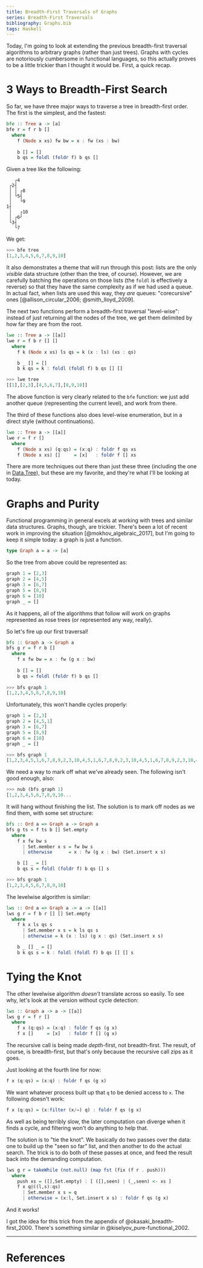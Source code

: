 ```yaml
---
title: Breadth-First Traversals of Graphs
series: Breadth-First Traversals
bibliography: Graphs.bib
tags: Haskell
---
```


Today, I'm going to look at extending the previous breadth-first traversal
algorithms to arbitrary graphs (rather than just trees). Graphs with cycles are
notoriously cumbersome in functional languages, so this actually proves to be a
little trickier than I thought it would be. First, a quick recap.

# 3 Ways to Breadth-First Search

So far, we have three major ways to traverse a tree in breadth-first order. The
first is the simplest, and the fastest:

```haskell
bfe :: Tree a -> [a]
bfe r = f r b []
  where
    f (Node x xs) fw bw = x : fw (xs : bw)
  
    b [] = []
    b qs = foldl (foldr f) b qs []
```

Given a tree like the following:

```
   ┌4
 ┌2┤
 │ │ ┌8
 │ └5┤
 │   └9
1┤
 │   ┌10
 │ ┌6┘
 └3┤
   └7
```

We get:

```haskell
>>> bfe tree
[1,2,3,4,5,6,7,8,9,10]
```


It also demonstrates a theme that will run through this post: lists are the only
*visible* data structure (other than the tree, of course). However, we are
carefully batching the operations on those lists (the `foldl` is effectively a
reverse) so that they have the same complexity as if we had used a queue. In
actual fact, when lists are used this way, they *are* queues: "corecursive"
ones [@allison_circular_2006; @smith_lloyd_2009].

The next two functions perform a breadth-first traversal "level-wise": instead
of just returning all the nodes of the tree, we get them delimited by how far
they are from the root.

```haskell
lwe :: Tree a -> [[a]]
lwe r = f b r [] []
  where
    f k (Node x xs) ls qs = k (x : ls) (xs : qs)

    b _ [] = []
    b k qs = k : foldl (foldl f) b qs [] []

>>> lwe tree
[[1],[2,3],[4,5,6,7],[8,9,10]]
```

The above function is very clearly related to the `bfe` function: we just add
another queue (representing the current level), and work from there.

The third of these functions also does level-wise enumeration, but in a direct
style (without continuations).

```haskell
lwe :: Tree a -> [[a]]
lwe r = f r []
  where
    f (Node x xs) (q:qs) = (x:q) : foldr f qs xs
    f (Node x xs) []     = [x]   : foldr f [] xs
```

There are more techniques out there than just these three (including the one in
[Data.Tree](http://hackage.haskell.org/package/containers-0.6.0.1/docs/Data-Tree.html#v:levels)),
but these are my favorite, and they're what I'll be looking at today.

# Graphs and Purity

Functional programming in general excels at working with trees and similar data
structures. Graphs, though, are trickier. There's been a lot of recent work in
improving the situation [@mokhov_algebraic_2017], but I'm going to keep it
simple today: a graph is just a function.

```haskell
type Graph a = a -> [a]
```

So the tree from above could be represented as:

```haskell
graph 1 = [2,3]
graph 2 = [4,5]
graph 3 = [6,7]
graph 5 = [8,9]
graph 6 = [10]
graph _ = []
```

As it happens, all of the algorithms that follow will work on graphs represented
as rose trees (or represented any way, really).

So let's fire up our first traversal!

```haskell
bfs :: Graph a -> Graph a
bfs g r = f r b []
  where
    f x fw bw = x : fw (g x : bw)
  
    b [] = []
    b qs = foldl (foldr f) b qs []
    
>>> bfs graph 1
[1,2,3,4,5,6,7,8,9,10]
```

Unfortunately, this won't handle cycles properly:

```haskell
graph 1 = [2,3]
graph 2 = [4,5,1]
graph 3 = [6,7]
graph 5 = [8,9]
graph 6 = [10]
graph _ = []

>>> bfs graph 1
[1,2,3,4,5,1,6,7,8,9,2,3,10,4,5,1,6,7,8,9,2,3,10,4,5,1,6,7,8,9,2,3,10,4,5...
```

We need a way to mark off what we've already seen. The following isn't good
enough, also:

```haskell
>>> nub (bfs graph 1)
[1,2,3,4,5,6,7,8,9,10...
```

It will hang without finishing the list. The solution is to mark off nodes as we
find them, with some set structure:

```haskell
bfs :: Ord a => Graph a -> Graph a
bfs g ts = f ts b [] Set.empty
  where
    f x fw bw s
      | Set.member x s = fw bw s
      | otherwise      = x : fw (g x : bw) (Set.insert x s)

    b [] _ = []
    b qs s = foldl (foldr f) b qs [] s

>>> bfs graph 1
[1,2,3,4,5,6,7,8,9,10]
```

The levelwise algorithm is similar:

```haskell
lws :: Ord a => Graph a -> a -> [[a]] 
lws g r = f b r [] [] Set.empty
  where
    f k x ls qs s
      | Set.member x s = k ls qs s
      | otherwise = k (x : ls) (g x : qs) (Set.insert x s)

    b _ [] _ = []
    b k qs s = k : foldl (foldl f) b qs [] [] s
```

# Tying the Knot

The other levelwise algorithm *doesn't* translate across so easily. To see why,
let's look at the version without cycle detection:

```haskell
lws :: Graph a -> a -> [[a]]
lws g r = f r []
  where
    f x (q:qs) = (x:q) : foldr f qs (g x)
    f x []     = [x]   : foldr f [] (g x)
```

The recursive call is being made *depth*-first, not breadth-first. The result,
of course, is breadth-first, but that's only because the recursive call zips as
it goes.

Just looking at the fourth line for now:

```haskell
f x (q:qs) = (x:q) : foldr f qs (g x)
```

We want whatever process built up that `q` to be denied access to `x`. The
following doesn't work:

```haskell
f x (q:qs) = (x:filter (x/=) q) : foldr f qs (g x)
```

As well as being terribly slow, the later computation can diverge when it finds
a cycle, and filtering won't do anything to help that.

The solution is to "tie the knot". We basically do two passes over the data: one
to build up the "seen so far" list, and then another to do the actual search.
The trick is to do both of these passes at once, and feed the result back into
the demanding computation. 

```haskell
lws g r = takeWhile (not.null) (map fst (fix (f r . push)))
  where
    push xs = ([],Set.empty) : [ ([],seen) | (_,seen) <- xs ]
    f x q@((l,s):qs)
      | Set.member x s = q
      | otherwise = (x:l, Set.insert x s) : foldr f qs (g x)
```

And it works!

I got the idea for this trick from the appendix of
@okasaki_breadth-first_2000. There's something similar in
@kiselyov_pure-functional_2002.

-------
 
# References
